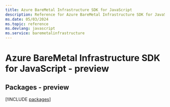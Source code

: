 ```yaml
---
title: Azure BareMetal Infrastructure SDK for JavaScript
description: Reference for Azure BareMetal Infrastructure SDK for JavaScript
ms.date: 05/03/2024
ms.topic: reference
ms.devlang: javascript
ms.service: baremetalinfrastructure
---
```

# Azure BareMetal Infrastructure SDK for JavaScript - preview
## Packages - preview
[!INCLUDE [packages](baremetal-infrastructure-index.md)]